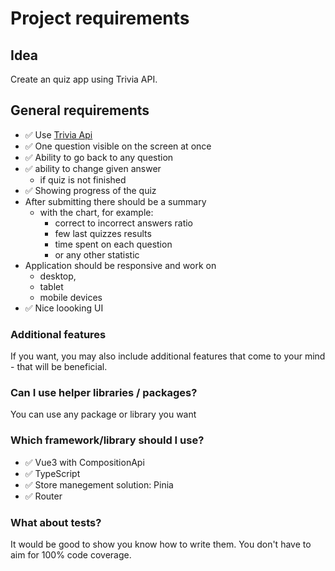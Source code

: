 # Project requirements

## Idea
Create an quiz app using Trivia API.

## General requirements
- ✅ Use [Trivia Api](https://opentdb.com/api_config.php) 
- ✅ One question visible on the screen at once
- ✅ Ability to go back to any question
- ✅ ability to change given answer
  - if quiz is not finished
- ✅ Showing progress of the quiz
- After submitting there should be a summary 
  - with the chart, for example:
    - correct to incorrect answers ratio
    - few last quizzes results
    - time spent on each question
    - or any other statistic
- Application should be responsive and work on
  - desktop,
  - tablet 
  - mobile devices
- ✅ Nice loooking UI

### Additional features
If you want, you may also include additional features that come to your mind - that will be beneficial.

### Can I use helper libraries / packages?
You can use any package or library you want

### Which framework/library should I use?
- ✅ Vue3 with CompositionApi
- ✅ TypeScript
- ✅ Store manegement solution: Pinia
- ✅ Router

### What about tests?
It would be good to show you know how to write them. You don't have to aim for 100% code coverage.